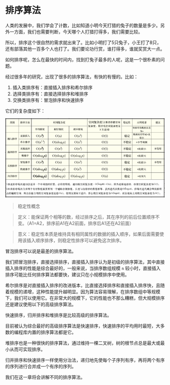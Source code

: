 # 排序算法

人类的发展中，我们学会了计数，比如知道小明今天打猎的兔子的数量是多少。另外一方面，我们也需要判断，今天哪个人打猎打得多，我们需要比较。

所以，排序这个很自然的需求就出来了。比如小明打了5只兔子，小王打了8只，还有部落其他一百多个人也打了。我们要论功行赏，谁打得多，谁就奖赏大一点。

如何排序呢，怎么在最快的时间内，找到打兔子最多的人呢，这是一个很朴素的问题。

经过很多年的研究，出现了很多的排序算法，有快的有慢的。比如：

1. 插入类排序有：直接插入排序和希尔排序
2. 选择类排序有：直接选择排序和堆排序
3. 交换类排序有：冒泡排序和快速排序

它们的复杂度如下：

![](../picture/sort2.png)

>稳定性概念

>定义：能保证两个相等的数，经过排序之后，其在序列的前后位置顺序不变。（A1=A2，排序前A1在A2前面，排序后A1还在A2前面）

>意义：稳定性本质是维持具有相同属性的数据的插入顺序，如果后面需要使用该插入顺序排序，则稳定性排序可以避免这次排序。


冒泡排序可以说是最差的排序算法。

我们把冒泡排序，直接选择排序，直接插入排序认为是初级的排序算法，其中直接插入排序的性能是综合最好的，一般来说，当排序数组规模 `n` 较小时，直接插入排序可能比任何排序算法都要快，建议只在小规模排序中使用。

希尔排序是对直接插入排序的改进版本，比直接选择排序和直接插入排序快，且随着规模的递增，这种性能提升越明显。因为算法容易理解，在排序数组中等规模下，我们可以使用它。在非常大的规模下，它的性能也不那么糟糕，但大规模排序还是建议使用以下的高级排序算法。

快速排序，归并排序和堆排序是比较高级的排序算法。

目前被认为综合最好的高级排序算法是快速排序，快速排序的平均用时最短，大多数的编程库内置的排序算法都是它。

堆排序也是一种很快的排序算法，通过维持一棵二叉树，树的根节点总是最大或最小从而可实现排序。

归并排序和快速排序一样使用分治法，递归地先使每个子序列有序，再将两个有序的序列进行合并成一个有序的序列。

我们在这一章将会讲解不同的排序算法。
